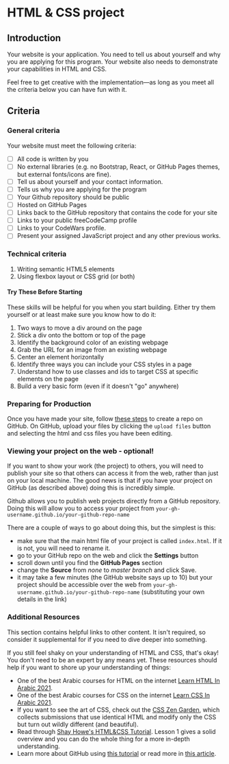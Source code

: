 # HTML & CSS project

## Introduction

Your website is your application. You need to tell us about yourself and why you are applying for this program. Your website also needs to demonstrate your capabilities in HTML and CSS.

Feel free to get creative with the implementation—as long as you meet all the criteria below you can have fun with it.

## Criteria 
### General criteria 
Your website must meet the following criteria:

- [ ] All code is written by you
- [ ] No external libraries (e.g. no Bootstrap, React, or GitHub Pages themes, but external fonts/icons are fine).
- [ ] Tell us about yourself and your contact information.
- [ ] Tells us why you are applying for the program
- [ ] Your Github repository should be public
- [ ] Hosted on GitHub Pages
- [ ] Links back to the GitHub repository that contains the code for your site
- [ ] Links to your public freeCodeCamp profile
- [ ] Links to your CodeWars profile.
- [ ] Present your assigned JavaScript project and any other previous works.
 
### Technical criteria 

1. Writing semantic HTML5 elements
2. Using flexbox layout or CSS grid (or both)


#### Try These Before Starting
These skills will be helpful for you when you start building. Either try them yourself or at least make sure you know how to do it:


1. Two ways to move a div around on the page
2. Stick a div onto the bottom or top of the page
3. Identify the background color of an existing webpage
4. Grab the URL for an image from an existing webpage
5. Center an element horizontally
6. Identify three ways you can include your CSS styles in a page
7. Understand how to use classes and ids to target CSS at specific elements on the page
8. Build a very basic form (even if it doesn't "go" anywhere)
 
### Preparing for Production
Once you have made your site, follow [these steps](https://help.github.com/en/articles/create-a-repo) to create a repo on GitHub.
On GitHub, upload your files by clicking the `upload files` button and selecting the html and css files you have been editing.

### Viewing your project on the web - optional!

If you want to show your work (the project) to others, you will need to publish your site so that others can access it from the web, rather than just on your local machine. The good news is that if you have your project on GitHub (as described above) doing this is incredibly simple.

Github allows you to publish web projects directly from a GitHub repository. Doing this will allow you to access your project from `your-gh-username.github.io/your-github-repo-name`

There are a couple of ways to go about doing this, but the simplest is this:

- make sure that the main html file of your project is called `index.html`. If it is not, you will need to rename it.
- go to your GitHub repo on the web and click the **Settings** button
- scroll down until you find the **GitHub Pages** section
- change the **Source** from _none_ to _master branch_ and click Save.
- it may take a few minutes (the GitHub website says up to 10) but your project should be accessible over the web from `your-gh-username.github.io/your-github-repo-name` (substituting your own details in the link)


### Additional Resources

This section contains helpful links to other content. It isn't required, so consider it supplemental for if you need to dive deeper into something.

If you still feel shaky on your understanding of HTML and CSS, that's okay! You don't need to be an expert by any means yet. These resources should help if you want to shore up your understanding of things:

- One of the best Arabic courses for HTML on the internet [Learn HTML In Arabic 2021](https://www.youtube.com/playlist?list=PLDoPjvoNmBAw_t_XWUFbBX-c9MafPk9ji).
- One of the best Arabic courses for CSS on the internet [Learn CSS In Arabic 2021](https://www.youtube.com/playlist?list=PLDoPjvoNmBAzjsz06gkzlSrlev53MGIKe).
- If you want to see the art of CSS, check out the [CSS Zen Garden](http://www.csszengarden.com/), which collects submissions that use identical HTML and modify only the CSS but turn out wildly different (and beautiful).
- Read through [Shay Howe's HTML&CSS Tutorial](http://learn.shayhowe.com/html-css/terminology-syntax-intro). Lesson 1 gives a solid overview and you can do the whole thing for a more in-depth understanding.
- Learn more about GitHub using [this tutorial](https://try.github.io) or read more in [this article](http://readwrite.com/2013/09/30/understanding-github-a-journey-for-beginners-part-1).

